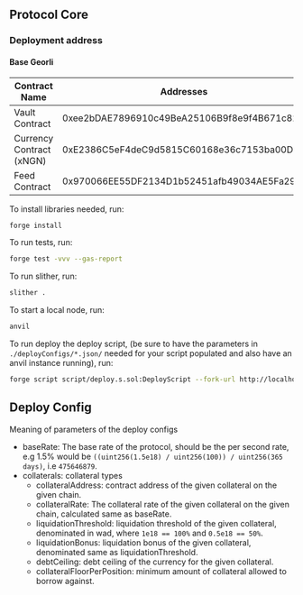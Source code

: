 ## Protocol Core

### Deployment address

#### Base Georli

| Contract Name            | Addresses                                  |
| ------------------------ | ------------------------------------------ |
| Vault Contract           | 0xee2bDAE7896910c49BeA25106B9f8e9f4B671c82 |
| Currency Contract (xNGN) | 0xE2386C5eF4deC9d5815C60168e36c7153ba00D0C |
| Feed Contract            | 0x970066EE55DF2134D1b52451afb49034AE5Fa29a |

To install libraries needed, run:

```zsh
forge install
```

To run tests, run:

```zsh
forge test -vvv --gas-report
```

To run slither, run:

```zsh
slither .
```

To start a local node, run:

```zsh
anvil
```

To run deploy the deploy script, (be sure to have the parameters in `./deployConfigs/*.json/` needed for your script populated and also have an anvil instance running), run:

```zsh
forge script script/deploy.s.sol:DeployScript --fork-url http://localhost:8545 --broadcast
```

## Deploy Config

Meaning of parameters of the deploy configs

- baseRate: The base rate of the protocol, should be the per second rate, e.g 1.5% would be `((uint256(1.5e18) / uint256(100)) / uint256(365 days)`, i.e `475646879`.
- collaterals: collateral types
  - collateralAddress: contract address of the given collateral on the given chain.
  - collateralRate: The collateral rate of the given collateral on the given chain, calculated same as baseRate.
  - liquidationThreshold: liquidation threshold of the given collateral, denominated in wad, where `1e18 == 100%` and `0.5e18 == 50%`.
  - liquidationBonus: liquidation bonus of the given collateral, denominated same as liquidationThreshold.
  - debtCeiling: debt ceiling of the currency for the given collateral.
  - collateralFloorPerPosition: minimum amount of collateral allowed to borrow against.
